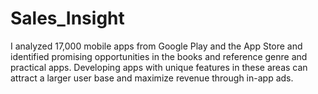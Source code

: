 # Sales_Insight
I analyzed 17,000 mobile apps from Google Play and the App Store and identified promising opportunities in the books and reference genre and practical apps. Developing apps with unique features in these areas can attract a larger user base and maximize revenue through in-app ads.
